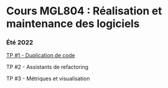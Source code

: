 # Cours MGL804 : Réalisation et maintenance des logiciels

### Été 2022

[TP #1 - Duplication de code](https://github.com/ETS-MGL804/E22/blob/main/TP%201/TP1%20-%20Duplication%20du%20code.md)

TP #2 - Assistants de refactoring

TP #3 - Métriques et visualisation
